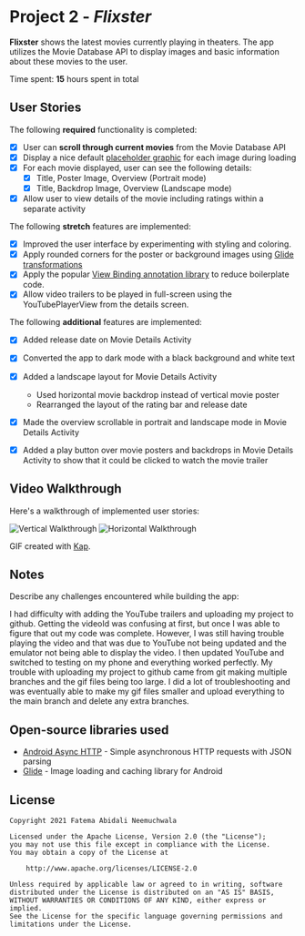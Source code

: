# Project 2 - *Flixster*

**Flixster** shows the latest movies currently playing in theaters. The app utilizes the Movie Database API to display images and basic information about these movies to the user.

Time spent: **15** hours spent in total

## User Stories

The following **required** functionality is completed:

* [x] User can **scroll through current movies** from the Movie Database API
* [x] Display a nice default [placeholder graphic](https://guides.codepath.org/android/Displaying-Images-with-the-Glide-Library#advanced-usage) for each image during loading
* [x] For each movie displayed, user can see the following details:
  * [x] Title, Poster Image, Overview (Portrait mode)
  * [x] Title, Backdrop Image, Overview (Landscape mode)
* [x] Allow user to view details of the movie including ratings within a separate activity

The following **stretch** features are implemented:

* [x] Improved the user interface by experimenting with styling and coloring.
* [x] Apply rounded corners for the poster or background images using [Glide transformations](https://guides.codepath.org/android/Displaying-Images-with-the-Glide-Library#transformations)
* [x] Apply the popular [View Binding annotation library](http://guides.codepath.org/android/Reducing-View-Boilerplate-with-ViewBinding) to reduce boilerplate code.
* [x] Allow video trailers to be played in full-screen using the YouTubePlayerView from the details screen.

The following **additional** features are implemented:

* [x] Added release date on Movie Details Activity
* [x] Converted the app to dark mode with a black background and white text
* [x] Added a landscape layout for Movie Details Activity
    - Used horizontal movie backdrop instead of vertical movie poster
    - Rearranged the layout of the rating bar and release date
* [x] Made the overview scrollable in portrait and landscape mode in Movie Details Activity
* [x] Added a play button over movie posters and backdrops in Movie Details Activity to
      show that it could be clicked to watch the movie trailer


## Video Walkthrough

Here's a walkthrough of implemented user stories:

<img src='./VerticalWalkthrough.gif' title='Verical Walkthrough' width='' alt='Vertical Walkthrough' />
<img src='./HorizontalWalkthrough.gif' title='Horizontal Walkthrough' width='' alt='Horizontal Walkthrough' />

GIF created with [Kap](https://getkap.co/).

## Notes

Describe any challenges encountered while building the app:

I had difficulty with adding the YouTube trailers and uploading my project to github. Getting the videoId was confusing at first, but once I was able to figure that out my code was complete. However, I was still having trouble playing the video and that was due to YouTube not being updated and the emulator not being able to display the video. I then updated YouTube and switched to testing on my phone and everything worked perfectly. My trouble with uploading my project to github came from git making multiple branches and the gif files being too large. I did a lot of troubleshooting and was eventually able to make my gif files smaller and upload everything to the main branch and delete any extra branches.

## Open-source libraries used

- [Android Async HTTP](https://github.com/loopj/android-async-http) - Simple asynchronous HTTP requests with JSON parsing
- [Glide](https://github.com/bumptech/glide) - Image loading and caching library for Android

## License

    Copyright 2021 Fatema Abidali Neemuchwala

    Licensed under the Apache License, Version 2.0 (the "License");
    you may not use this file except in compliance with the License.
    You may obtain a copy of the License at

        http://www.apache.org/licenses/LICENSE-2.0

    Unless required by applicable law or agreed to in writing, software
    distributed under the License is distributed on an "AS IS" BASIS,
    WITHOUT WARRANTIES OR CONDITIONS OF ANY KIND, either express or implied.
    See the License for the specific language governing permissions and
    limitations under the License.
